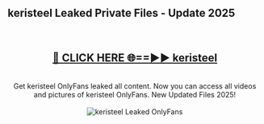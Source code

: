 <h2>keristeel Leaked Private Files - Update 2025</h2>
<br>
<div align="center">
<h2><a href="https://cliphot.my.id/keristeel" rel="nofollow">🔴 CLICK HERE 🌐==►► keristeel</a></h2>
<br>
Get keristeel OnlyFans leaked all content. Now you can access all videos and pictures of keristeel OnlyFans. New Updated Files 2025!
<br>
<br>
<a href="https://cliphot.my.id/keristeel" rel="nofollow" data-target="animated-image.originalLink"><img src="https://i.ibb.co.com/WyWwxjT/player-gif2.gif" alt="keristeel Leaked OnlyFans" style="max-width: 100%; display: inline-block;" data-target="animated-image.originalImage"></a>
</div>
<br>